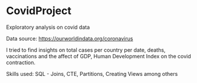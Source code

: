 # CovidProject
 Exploratory analysis on covid data

Data source: https://ourworldindata.org/coronavirus

I tried to find insights on total cases per country per date, deaths, vaccinations and the affect of GDP, Human Development Index on the covid contraction.

Skills used: SQL - Joins, CTE, Partitions, Creating Views among others

